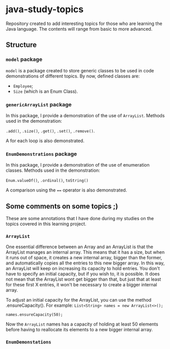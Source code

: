 # java-study-topics

Repository created to add interesting topics for those who are learning the Java language. The contents will range from basic to more advanced.

## Structure

### `model` package

`model` is a package created to store generic classes to be used in code demonstrations of different topics. By now, defined classes are:
- `Employee`;
- `Size` (which is an Enum Class).

### `genericArrayList` package

In this package, I provide a demonstration of the use of `ArrayList`.
Methods used in the demonstration:

`.add()`, `.size()`, `.get()`, `.set()`, `.remove()`.

A for each loop is also demonstrated.

### `EnumDemonstrations` package

In this package, I provide a demonstration of the use of enumeration classes. Methods used in the demonstration:

`Enum.valueOf()`, `.ordinal()`, `toString()`

A comparison using the `==` operator is also demonstrated.

## Some comments on some topics ;)

These are some annotations that I have done during my studies on the topics covered in this learning project.

### `ArrayList`

One essential difference between an Array and an ArrayList is that the ArrayList manages an internal array. This means that it has a size, but when it runs out of space, it creates a new internal array, bigger than the former, and automatically copies all the entries to this new bigger array. In this way, an ArrayList will keep on increasing its capacity to hold entries. You don't have to specify an initial capacity, but if you wish to, it is possible. It does not  mean that the ArrayList wont get bigger than that, but just that at least for these first X entries, it won't be necessary to create a bigger internal array.

To adjust an initial capacity for the ArrayList, you can use the method .ensureCapacity(). For example:
`List<String> names = new ArrayList<>();`

`names.ensureCapacity(50);`

Now the `ArrayList` names has a capacity of holding at least 50 elements before having to reallocate its elements to a new bigger internal array.

### `EnumDemonstations`
